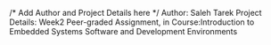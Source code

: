 /* Add Author and Project Details here */
Author: Saleh Tarek
Project Details: Week2 Peer-graded Assignment, in Course:Introduction to Embedded Systems Software and Development Environments

